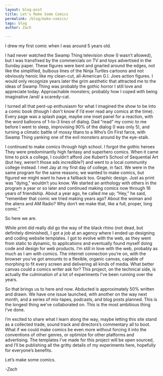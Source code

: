 ```yaml
---
layout: blog-post
title: Let's Make Some Comics
permalink: /blog/make-comics/
tags: blog
author: Zach

---
```


I drew my first comic when I was around 5 years old.

I had never watched the Swamp Thing television show (I wasn’t allowed), but I was transfixed by the commercials on TV and toys advertised in the Sunday paper.  <!--more-->  These figures were bent and gnarled around the edges, not like the simplified, bulbous lines of the Ninja Turtles cartoons and not obviously heroic  like my clean-cut, all-American G.I. Joes action figures.  I would only recognize years later the grim aesthetic that attracted me to the ideas of Swamp Thing was probably the gothic horror I still love and appreciate today. Approachable monsters; probably how I coped with being imaginative /and/ a scaredy-cat.

I turned all that pent-up enthusiasm for what I imagined the show to be into a comic book (though I don’t know if I’d ever read any comics at the time). Every page was a splash page, maybe one inset panel for a reaction, with the word balloons of 1-to-3 lines of dialog. Dad “read” my comic to me before I went to sleep, improvising 90% of the dialog (I was only 5), and turning a climatic battle of mossy titans to a Who’s On First farce, with Swamp Thing yanking one of the evil monsters around by the eye-stalk.

I continued to make comics through high school. I forgot the gothic heroes They were predominantly high fantasy and superhero comics. When it came time to pick a college,  I couldn’t  afford Joe Kubert’s School of Sequential Art (but hey, weren’t those ads incredible?) and went to a local community college instead.  I met Jay at my first day of college, in fact. We were in the same program for the same reasons; we wanted to make comics, but figured we might want to have a fallback too. Graphic design. Just as print was "dying," wouldn’t you know. We started an anthology with others in the program a year or so later and continued making comics now through 16 years of friendship. About a year ago, he called me up; “Hey,” he said, “remember that comic we tried making years ago? About the woman and the aliens and AM Radio? Why don’t we make that, like a full, proper, long comic.”

So here we are.

While print did really did go the way of the black rhino (not dead, but definitely diminished), I got a job at an agency where I ended up designing and coding website templates.  I got to evolve with the web, as they went from static to dynamic, to applications and eventually found myself doing code and design for web products. I’m still in love with the web, probably as much as I am with comics. The internet connection you’re on, with the browser you’ve got amounts to a flexible, organic canvas, capable of morphing to fit every screen and delivering all kinds of media.  What better canvas could a comics writer ask for?  This project, on the technical side, is actually the culmination of a lot of experiments I’ve been running over the years.

So that brings us to here and now. Abducted is approximately 50% written and drawn. We have one issue launched, with another on the way next month, and a series of mix-tapes, podcasts, and blog posts planned. This is the longest thing we’ve collaborated on. This is the most ambitious thing I’ve done.

I’m excited to share what I learn along the way, maybe letting this site stand as a collected trade, sound track and directors’s commentary all to boot. What if we could make comics be even more without forcing it into the conventions of other genres, or optimize for other platforms and advertising. The templates I’ve made for this project will be open sourced, and I’ll be publishing all the gritty details of my experiments here, hopefully for everyone’s benefits.

Let’s make some comics.

_-Zach_
